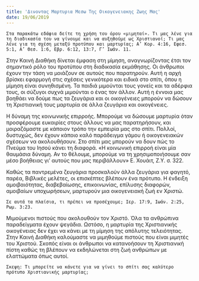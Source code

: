 ```yaml
---
title: 'Δινοντας Μαρτυρια Μεσω Της Οικογενειακης Ζωης Μας'
date: 19/06/2019
---
```


`Στα παρακάτω εδάφια δείτε τη χρήση του όρου «μιμηταί». Τι μας λένε για τη διαδικασία του να γίνουμε και να αυξηθούμε ως Χριστιανοί; Τι μας λένε για τη σχέση μεταξύ προτύπου και μαρτυρίας; Α’ Κορ. 4:16, Εφεσ. 5:1, Α’ Θεσ. 1:6, Εβρ. 6:12, 13:7, Γ’ Ιωάν. 11.`

Στην Καινή Διαθήκη δίνεται έμφαση στη μίμηση, αναγνωρίζοντας έτσι τον σημαντικό ρόλο του προτύπου στη διαδικασία εκμάθησης. Οι άνθρωποι έχουν την τάση να μοιάζουν σε αυτούς που παρατηρούν. Αυτή η αρχή βρίσκει εφαρμογή στις σχέσεις γενικότερα και ειδικά στο σπίτι, όπου η μίμηση είναι συνηθισμένη. Τα παιδιά μιμούνται τους γονείς και τα αδέρφια τους, οι σύζυγοι συχνά μιμούνται ο ένας τον άλλον. Αυτή η έννοια μας βοηθάει να δούμε πως τα ζευγάρια και οι οικογένειες μπορούν να δώσουν τη Χριστιανική τους μαρτυρία σε άλλα ζευγάρια και οικογένειες. 

Η δύναμη της κοινωνικής επιρροής. Μπορούμε να δώσουμε μαρτυρία όταν προσφέρουμε ευκαιρίες στους άλλους να μας παρατηρήσουν, και μοιραζόμαστε με κάποιον τρόπο την εμπειρία μας στο σπίτι. Πολλοί, δυστυχώς, δεν έχουν κάποιο καλό παράδειγμα γάμου ή οικογενειακών σχέσεων να ακολουθήσουν. Στο σπίτι μας μπορούν να δουν πώς το Πνεύμα του Ιησού κάνει τη διαφορά. «Η κοινωνική επιρροή είναι μία θαυμάσια δύναμη. Αν το θέλουμε, μπορούμε να τη χρησιμοποιήσουμε σαν μέσο βοήθειας γι’ αυτούς που μας περιβάλλουν» Ε. Χουάιτ, Ζ.Υ. σ. 322.

Καθώς τα παντρεμένα ζευγάρια προσκαλούν άλλα ζευγάρια για φαγητό, παρέα, Βιβλικές μελέτες, οι επισκέπτες βλέπουν ένα πρότυπο. Η ένδειξη αμοιβαιότητας, διαβεβαίωσης, επικοινωνίας, επίλυσης διαφορών, αμοιβαίων υποχωρήσεων, μαρτυρούν μια οικογενειακή ζωή εν Χριστώ.

`Σε αυτά τα πλαίσια, τι πρέπει να προσέχουμε; Ιερ. 17:9, Ιωάν. 2:25, Ρωμ. 3:23.`

Μιμούμενοι πιστούς που ακολουθούν τον Χριστό. Όλα τα ανθρώπινα παραδείγματα έχουν ψεγάδια. Ωστόσο, η μαρτυρία της Χριστιανικής οικογένειας δεν έχει να κάνει με τη μίμηση της απόλυτης τελειότητας. Στην Καινή Διαθήκη καλούμαστε να μιμηθούμε πιστούς που είναι μιμητές του Χριστού. Σκοπός είναι οι άνθρωποι να κατανοήσουν τη Χριστιανική πίστη καθώς τη βλέπουν να εκδηλώνεται στη ζωή ανθρώπων με ελαττώματα όπως αυτοί. 

`Σκεψη: Τι μπορείτε να κάνετε για να γίνει το σπίτι σας καλύτερο πρότυπο Χριστιανικής μαρτυρίας;`